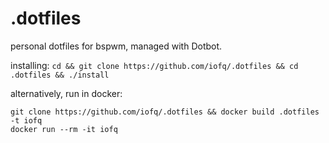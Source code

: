 # .dotfiles
personal dotfiles for bspwm, managed with Dotbot.

installing:
`cd && git clone https://github.com/iofq/.dotfiles && cd .dotfiles && ./install`

alternatively, run in docker:
```
git clone https://github.com/iofq/.dotfiles && docker build .dotfiles -t iofq
docker run --rm -it iofq
```

